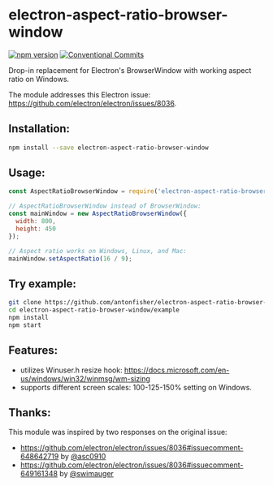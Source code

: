 # electron-aspect-ratio-browser-window

[![npm version](https://img.shields.io/npm/v/electron-aspect-ratio-browser-window.svg?colorB=brightgreen)](https://www.npmjs.com/package/electron-aspect-ratio-browser-window)
[![Conventional Commits](https://img.shields.io/badge/Conventional%20Commits-1.0.0-yellow.svg)](https://conventionalcommits.org)

Drop-in replacement for Electron's BrowserWindow with working aspect ratio on
Windows.

The module addresses this Electron issue:
https://github.com/electron/electron/issues/8036.

## Installation:

```bash
npm install --save electron-aspect-ratio-browser-window
```

## Usage:

```js
const AspectRatioBrowserWindow = require('electron-aspect-ratio-browser-window');

// AspectRatioBrowserWindow instead of BrowserWindow:
const mainWindow = new AspectRatioBrowserWindow({
  width: 800,
  height: 450
});

// Aspect ratio works on Windows, Linux, and Mac:
mainWindow.setAspectRatio(16 / 9);
```

## Try example:

```bash
git clone https://github.com/antonfisher/electron-aspect-ratio-browser-window.git
cd electron-aspect-ratio-browser-window/example
npm install
npm start
```

## Features:

- utilizes Winuser.h resize hook: https://docs.microsoft.com/en-us/windows/win32/winmsg/wm-sizing
- supports different screen scales: 100-125-150% setting on Windows.

## Thanks:

This module was inspired by two responses on the original issue:
- https://github.com/electron/electron/issues/8036#issuecomment-648642719 by [@asc0910](https://github.com/asc0910)
- https://github.com/electron/electron/issues/8036#issuecomment-649161348 by [@swimauger](https://github.com/swimauger)
